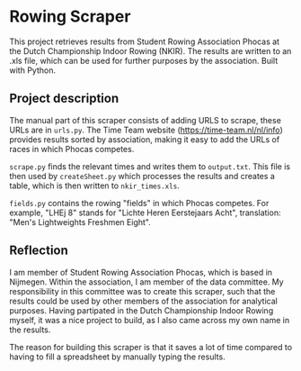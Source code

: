 # Rowing Scraper

This project retrieves results from Student Rowing Association Phocas at the Dutch Championship Indoor Rowing (NKIR). The results are written to an .xls file, which can be used for further purposes by the association. Built with Python.

## Project description
The manual part of this scraper consists of adding URLS to scrape, these URLs are in `urls.py`. The Time Team website (https://time-team.nl/nl/info) provides results sorted by association, making it easy to add the URLs of races in which Phocas competes. 

`scrape.py` finds the relevant times and writes them to `output.txt`. This file is then used by `createSheet.py` which processes the results and creates a table, which is then written to `nkir_times.xls`.

`fields.py` contains the rowing "fields" in which Phocas competes. For example, "LHEj 8" stands for "Lichte Heren Eerstejaars Acht", translation: "Men's Lightweights Freshmen Eight".  

## Reflection

I am member of Student Rowing Association Phocas, which is based in Nijmegen. Within the association, I am member of the data committee. My responsibility in this committee was to create this scraper, such that the results could be used by other members of the association for analytical purposes. Having partipated in the Dutch Championship Indoor Rowing myself, it was a nice project to build, as I also came across my own name in the results.

The reason for building this scraper is that it saves a lot of time compared to having to fill a spreadsheet by manually typing the results.
